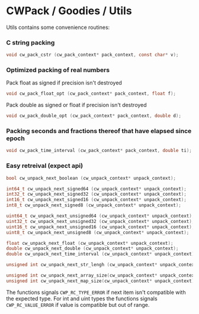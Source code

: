 # CWPack / Goodies / Utils


Utils contains some convenience routines:

### C string packing
```C
void cw_pack_cstr (cw_pack_context* pack_context, const char* v);
```

### Optimized packing of real numbers
Pack float as signed if precision isn't destroyed

```C
void cw_pack_float_opt (cw_pack_context* pack_context, float f);
```
Pack double as signed or float if precision isn't destroyed

```C
void cw_pack_double_opt (cw_pack_context* pack_context, double d);
```

### Packing seconds and fractions thereof that have elapsed since epoch
```C
void cw_pack_time_interval (cw_pack_context* pack_context, double ti);
```
### Easy retreival (expect api)

```C
bool cw_unpack_next_boolean (cw_unpack_context* unpack_context);

int64_t cw_unpack_next_signed64 (cw_unpack_context* unpack_context);
int32_t cw_unpack_next_signed32 (cw_unpack_context* unpack_context);
int16_t cw_unpack_next_signed16 (cw_unpack_context* unpack_context);
int8_t cw_unpack_next_signed8 (cw_unpack_context* unpack_context);

uint64_t cw_unpack_next_unsigned64 (cw_unpack_context* unpack_context);
uint32_t cw_unpack_next_unsigned32 (cw_unpack_context* unpack_context);
uint16_t cw_unpack_next_unsigned16 (cw_unpack_context* unpack_context);
uint8_t cw_unpack_next_unsigned8 (cw_unpack_context* unpack_context);

float cw_unpack_next_float (cw_unpack_context* unpack_context);
double cw_unpack_next_double (cw_unpack_context* unpack_context);
double cw_unpack_next_time_interval (cw_unpack_context* unpack_context);

unsigned int cw_unpack_next_str_lengh (cw_unpack_context* unpack_context);

unsigned int cw_unpack_next_array_size(cw_unpack_context* unpack_context);
unsigned int cw_unpack_next_map_size(cw_unpack_context* unpack_context);
```
The functions signals `CWP_RC_TYPE_ERROR` if next item isn't compatible with the expected type. For int and uint types the functions signals `CWP_RC_VALUE_ERROR` if value is compatible  but out of range.

